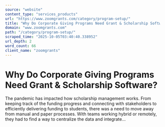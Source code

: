 ```yaml
---
source: "website"
content_type: "services_products"
url: "https://www.zoomgrants.com/category/program-setup/"
title: "Why Do Corporate Giving Programs Need Grant & Scholarship Software?"
domain: "www.zoomgrants.com"
path: "/category/program-setup/"
scraped_time: "2025-10-05T03:40:40.338952"
url_depth: 2
word_count: 66
client_name: "zoomgrants"
---
```


# Why Do Corporate Giving Programs Need Grant & Scholarship Software?

The pandemic has impacted how scholarship management works. From keeping track of the funding progress and connecting with stakeholders to efficiently delivering funding to students, there was a need to move away from manual and paper processes. With teams working hybrid or remotely, they had to find a way to centralize the data and integrate…